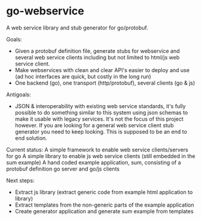 go-webservice
=============

A web service library and stub generator for go/protobuf.

Goals:
* Given a protobuf definition file, generate stubs for webservice and several web service clients including but not limited to html/js web service client.
* Make webservices with clean and clear API's easier to deploy and use (ad hoc interfaces are quick, but costly in the long run)
* One backend (go), one transport (http/protobuf), several clients (go & js)

Antigoals:
* JSON & interoperability with existing web service standards, it's fully possible to do something similar to this system using json schemas to make it usable with legacy services. It's not the focus of this project however. If you are looking for a general web service client stub generator you need to keep looking. This is supposed to be an end to end solution.

Current status:
A simple framework to enable web service clients/servers for go
A simple library to enable js web service clients (still embedded in the sum example)
A hand coded example application, sum, consisting of a protobuf definition go server and go/js clients

Next steps:
* Extract js library (extract generic code from example html application to library)
* Extract templates from the non-generic parts of the example application
* Create generator application and generate sum example from templates
